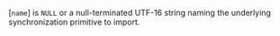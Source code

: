 [`name`] is `NULL` or a null-terminated UTF-16 string naming the
underlying synchronization primitive to import.